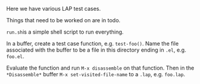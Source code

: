 Here we have various LAP test cases.

Things that need to be worked on are in todo.

`run.sh`is a simple shell script to run everything.

In a buffer, create a test case function, e.g. `test-foo()`. Name the file associated with the buffer to be a file in this directory ending in `.el`, e.g. `foo.el`.

Evaluate the function and run `M-x disassemble` on that function. Then in the `*Disassemble*` buffer `M-x set-visited-file-name` to a `.lap`, e.g. `foo.lap`.
